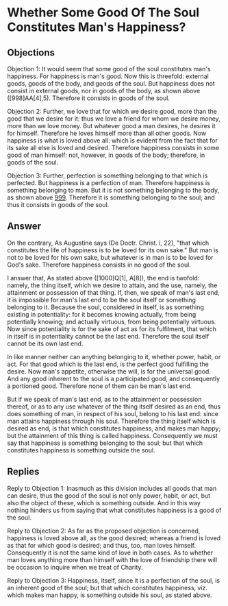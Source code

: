 # Whether Some Good Of The Soul Constitutes Man's Happiness?

## Objections

Objection 1: It would seem that some good of the soul constitutes man's happiness. For happiness is man's good. Now this is threefold: external goods, goods of the body, and goods of the soul. But happiness does not consist in external goods, nor in goods of the body, as shown above ([998]AA[4],5). Therefore it consists in goods of the soul.

Objection 2: Further, we love that for which we desire good, more than the good that we desire for it: thus we love a friend for whom we desire money, more than we love money. But whatever good a man desires, he desires it for himself. Therefore he loves himself more than all other goods. Now happiness is what is loved above all: which is evident from the fact that for its sake all else is loved and desired. Therefore happiness consists in some good of man himself: not, however, in goods of the body; therefore, in goods of the soul.

Objection 3: Further, perfection is something belonging to that which is perfected. But happiness is a perfection of man. Therefore happiness is something belonging to man. But it is not something belonging to the body, as shown above [999](A[5]). Therefore it is something belonging to the soul; and thus it consists in goods of the soul.

## Answer

On the contrary, As Augustine says (De Doctr. Christ. i, 22), "that which constitutes the life of happiness is to be loved for its own sake." But man is not to be loved for his own sake, but whatever is in man is to be loved for God's sake. Therefore happiness consists in no good of the soul.

I answer that, As stated above ([1000]Q[1], A[8]), the end is twofold: namely, the thing itself, which we desire to attain, and the use, namely, the attainment or possession of that thing. If, then, we speak of man's last end, it is impossible for man's last end to be the soul itself or something belonging to it. Because the soul, considered in itself, is as something existing in potentiality: for it becomes knowing actually, from being potentially knowing; and actually virtuous, from being potentially virtuous. Now since potentiality is for the sake of act as for its fulfilment, that which in itself is in potentiality cannot be the last end. Therefore the soul itself cannot be its own last end.

In like manner neither can anything belonging to it, whether power, habit, or act. For that good which is the last end, is the perfect good fulfilling the desire. Now man's appetite, otherwise the will, is for the universal good. And any good inherent to the soul is a participated good, and consequently a portioned good. Therefore none of them can be man's last end.

But if we speak of man's last end, as to the attainment or possession thereof, or as to any use whatever of the thing itself desired as an end, thus does something of man, in respect of his soul, belong to his last end: since man attains happiness through his soul. Therefore the thing itself which is desired as end, is that which constitutes happiness, and makes man happy; but the attainment of this thing is called happiness. Consequently we must say that happiness is something belonging to the soul; but that which constitutes happiness is something outside the soul.

## Replies

Reply to Objection 1: Inasmuch as this division includes all goods that man can desire, thus the good of the soul is not only power, habit, or act, but also the object of these, which is something outside. And in this way nothing hinders us from saying that what constitutes happiness is a good of the soul.

Reply to Objection 2: As far as the proposed objection is concerned, happiness is loved above all, as the good desired; whereas a friend is loved as that for which good is desired; and thus, too, man loves himself. Consequently it is not the same kind of love in both cases. As to whether man loves anything more than himself with the love of friendship there will be occasion to inquire when we treat of Charity.

Reply to Objection 3: Happiness, itself, since it is a perfection of the soul, is an inherent good of the soul; but that which constitutes happiness, viz. which makes man happy, is something outside his soul, as stated above.
